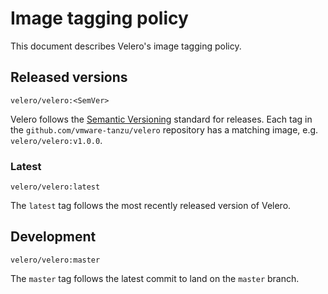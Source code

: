 # Image tagging policy

This document describes Velero's image tagging policy.

## Released versions

`velero/velero:<SemVer>`

Velero follows the [Semantic Versioning](http://semver.org/) standard for releases. Each tag in the `github.com/vmware-tanzu/velero` repository has a matching image, e.g. `velero/velero:v1.0.0`.

### Latest

`velero/velero:latest`

The `latest` tag follows the most recently released version of Velero.

## Development

`velero/velero:master`

The `master` tag follows the latest commit to land on the `master` branch.
